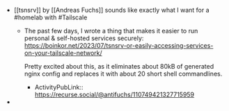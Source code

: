 - [[tsnsrv]] by [[Andreas Fuchs]] sounds like exactly what I want for a #homelab with #Tailscale
	- The past few days, I wrote a thing that makes it easier to run personal & self-hosted services securely: https://boinkor.net/2023/07/tsnsrv-or-easily-accessing-services-on-your-tailscale-network/
	  
	  Pretty excited about this, as it eliminates about 80kB of generated nginx config and replaces it with about 20 short shell commandlines.
		- ActivityPubLink:: https://recurse.social/@antifuchs/110749421327715959
-